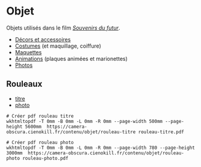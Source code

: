 # Objet


Objets utilisés dans le film [*Souvenirs du futur*](../ecriture/souvenirs-du-futur.md).

- [Décors et accessoires](decors-accessoires.md)
- [Costumes](costumes.md) (et maquillage, coiffure)
- [Maquettes](maquettes.md)
- [Animations](animations.md) (plaques animées et marionettes)
- [Photos](photos.md)

## Rouleaux

- [titre](rouleau-titre.md)
- [photo](rouleau-photo.md)

```
# Créer pdf rouleau titre
wkhtmltopdf -T 0mm -B 0mm -L 0mm -R 0mm --page-width 500mm --page-height 5600mm  https://camera-obscura.cienokill.fr/contenu/objet/rouleau-titre rouleau-titre.pdf

# Créer pdf rouleau photo
wkhtmltopdf -T 0mm -B 0mm -L 0mm -R 0mm --page-width 780 --page-height 3000mm  https://camera-obscura.cienokill.fr/contenu/objet/rouleau-photo rouleau-photo.pdf
```
